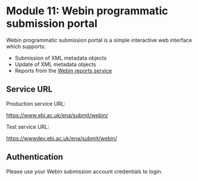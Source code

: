 # Module 11: Webin programmatic submission portal

Webin programmatic submission portal is a simple interactive web interface which supports:

* Submission of XML metadata objects
* Update of XML metadata objects
* Reports from the [Webin reports service](prog_10.md)

## Service URL

Production service URL:

https://www.ebi.ac.uk/ena/submit/webin/

Test service URL:

https://wwwdev.ebi.ac.uk/ena/submit/webin/

## Authentication

Please use your Webin submission account credentials to login.



